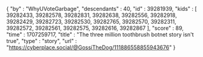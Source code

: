 {
  "by" : "WhyUVoteGarbage",
  "descendants" : 40,
  "id" : 39281939,
  "kids" : [ 39282433, 39282578, 39282831, 39282638, 39282556, 39282918, 39282429, 39282723, 39282530, 39282765, 39282570, 39282311, 39282572, 39282561, 39282575, 39282616, 39282867 ],
  "score" : 89,
  "time" : 1707259717,
  "title" : "The three million toothbrush botnet story isn't true",
  "type" : "story",
  "url" : "https://cyberplace.social/@GossiTheDog/111886558855943676"
}
